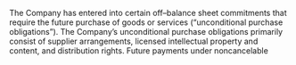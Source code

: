 The  Company  has  entered  into  certain  off–balance  sheet  commitments  that  require  the  future  purchase of  goods  or  services
(“unconditional  purchase  obligations”).  The  Company’s  unconditional  purchase  obligations  primarily  consist  of  supplier
arrangements,  licensed  intellectual  property  and  content,  and  distribution  rights.  Future  payments  under  noncancelable